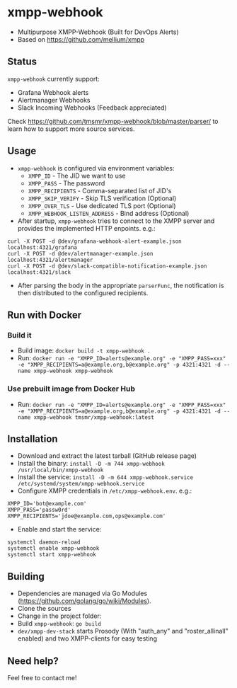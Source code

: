 # xmpp-webhook
- Multipurpose XMPP-Webhook (Built for DevOps Alerts)
- Based on https://github.com/mellium/xmpp

## Status
`xmpp-webhook` currently support:

- Grafana Webhook alerts
- Alertmanager Webhooks
- Slack Incoming Webhooks (Feedback appreciated)

Check https://github.com/tmsmr/xmpp-webhook/blob/master/parser/ to learn how to support more source services.

## Usage
- `xmpp-webhook` is configured via environment variables:
    - `XMPP_ID` - The JID we want to use
    - `XMPP_PASS` - The password
    - `XMPP_RECIPIENTS` - Comma-separated list of JID's
    - `XMPP_SKIP_VERIFY` - Skip TLS verification (Optional)
    - `XMPP_OVER_TLS` - Use dedicated TLS port (Optional)
    - `XMPP_WEBHOOK_LISTEN_ADDRESS` - Bind address (Optional)
- After startup, `xmpp-webhook` tries to connect to the XMPP server and provides the implemented HTTP enpoints. e.g.:

```
curl -X POST -d @dev/grafana-webhook-alert-example.json localhost:4321/grafana
curl -X POST -d @dev/alertmanager-example.json localhost:4321/alertmanager
curl -X POST -d @dev/slack-compatible-notification-example.json localhost:4321/slack
```
- After parsing the body in the appropriate `parserFunc`, the notification is then distributed to the configured recipients.

## Run with Docker
### Build it
- Build image: `docker build -t xmpp-webhook .`
- Run: `docker run -e "XMPP_ID=alerts@example.org" -e "XMPP_PASS=xxx" -e "XMPP_RECIPIENTS=a@example.org,b@example.org" -p 4321:4321 -d --name xmpp-webhook xmpp-webhook`
### Use prebuilt image from Docker Hub
- Run: `docker run -e "XMPP_ID=alerts@example.org" -e "XMPP_PASS=xxx" -e "XMPP_RECIPIENTS=a@example.org,b@example.org" -p 4321:4321 -d --name xmpp-webhook tmsmr/xmpp-webhook:latest`

## Installation
- Download and extract the latest tarball (GitHub release page)
- Install the binary: `install -D -m 744 xmpp-webhook /usr/local/bin/xmpp-webhook`
- Install the service: `install -D -m 644 xmpp-webhook.service /etc/systemd/system/xmpp-webhook.service`
- Configure XMPP credentials in `/etc/xmpp-webhook.env`. e.g.:

```
XMPP_ID='bot@example.com'
XMPP_PASS='passw0rd'
XMPP_RECIPIENTS='jdoe@example.com,ops@example.com'
```

- Enable and start the service:

```
systemctl daemon-reload
systemctl enable xmpp-webhook
systemctl start xmpp-webhook
```

## Building
- Dependencies are managed via Go Modules (https://github.com/golang/go/wiki/Modules).
- Clone the sources
- Change in the project folder:
- Build `xmpp-webhook`: `go build`
- `dev/xmpp-dev-stack` starts Prosody (With "auth_any" and "roster_allinall" enabled) and two XMPP-clients for easy testing

## Need help?
Feel free to contact me!

